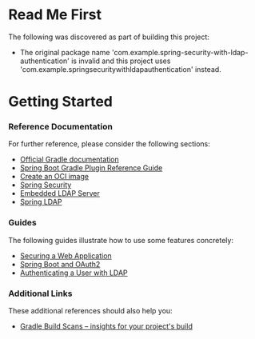 # Read Me First
The following was discovered as part of building this project:

* The original package name 'com.example.spring-security-with-ldap-authentication' is invalid and this project uses 'com.example.springsecuritywithldapauthentication' instead.

# Getting Started

### Reference Documentation
For further reference, please consider the following sections:

* [Official Gradle documentation](https://docs.gradle.org)
* [Spring Boot Gradle Plugin Reference Guide](https://docs.spring.io/spring-boot/docs/2.6.3/gradle-plugin/reference/html/)
* [Create an OCI image](https://docs.spring.io/spring-boot/docs/2.6.3/gradle-plugin/reference/html/#build-image)
* [Spring Security](https://docs.spring.io/spring-boot/docs/2.6.3/reference/htmlsingle/#boot-features-security)
* [Embedded LDAP Server](https://docs.spring.io/spring-boot/docs/2.6.3/reference/html/boot-features-nosql.html#boot-features-ldap-embedded)
* [Spring LDAP](https://docs.spring.io/spring-boot/docs/2.6.3/reference/htmlsingle/#boot-features-ldap)

### Guides
The following guides illustrate how to use some features concretely:

* [Securing a Web Application](https://spring.io/guides/gs/securing-web/)
* [Spring Boot and OAuth2](https://spring.io/guides/tutorials/spring-boot-oauth2/)
* [Authenticating a User with LDAP](https://spring.io/guides/gs/authenticating-ldap/)

### Additional Links
These additional references should also help you:

* [Gradle Build Scans – insights for your project's build](https://scans.gradle.com#gradle)


